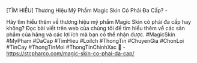 [TÌM HIỂU] Thương Hiệu Mỹ Phẩm Magic Skin Có Phải Đa Cấp? - 

Hãy tìm hiểu thêm về thương hiệu mỹ phẩm Magic Skin có phải đa cấp hay không? Đọc bài viết trên web của chúng tôi để tìm hiểu thêm về các sản phẩm của hãng và các lợi ích mà bạn có thể nhận được. #MagicSkin #MyPham #DaCap #TimHieu #LoiIch #ThongTin #ChuyenGia #ChonLoi #TinCay #ThongTinMoi #ThongTinChinhXac 🤔 - https://stcpharco.com/magic-skin-co-phai-da-cap/
